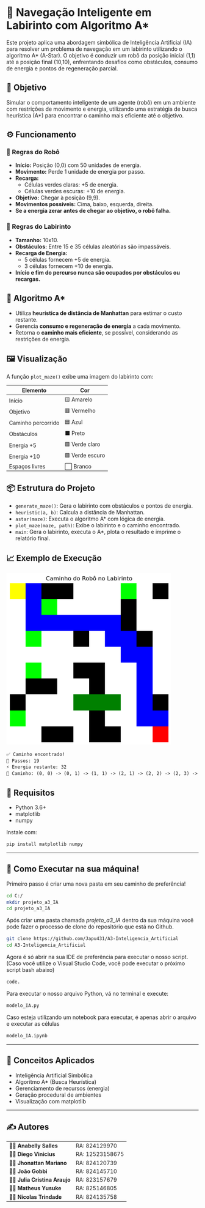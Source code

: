 # 🤖 Navegação Inteligente em Labirinto com Algoritmo A*

Este projeto aplica uma abordagem simbólica de Inteligência Artificial (IA) para resolver um problema de navegação em um labirinto utilizando o algoritmo A* (A-Star). O objetivo é conduzir um robô da posição inicial (1,1) até a posição final (10,10), enfrentando desafios como obstáculos, consumo de energia e pontos de regeneração parcial.

## 🧠 Objetivo

Simular o comportamento inteligente de um agente (robô) em um ambiente com restrições de movimento e energia, utilizando uma estratégia de busca heurística (A*) para encontrar o caminho mais eficiente até o objetivo.

## ⚙️ Funcionamento

### 🔋 Regras do Robô

- **Início:** Posição (0,0) com 50 unidades de energia.
- **Movimento:** Perde 1 unidade de energia por passo.
- **Recarga:**
  - Células verdes claras: +5 de energia.
  - Células verdes escuras: +10 de energia.
- **Objetivo:** Chegar à posição (9,9).
- **Movimentos possíveis:** Cima, baixo, esquerda, direita.
- **Se a energia zerar antes de chegar ao objetivo, o robô falha.**

### 🧱 Regras do Labirinto

- **Tamanho:** 10x10.
- **Obstáculos:** Entre 15 e 35 células aleatórias são impassáveis.
- **Recarga de Energia:**
  - 5 células fornecem +5 de energia.
  - 3 células fornecem +10 de energia.
- **Início e fim do percurso nunca são ocupados por obstáculos ou recargas.**

## 🧮 Algoritmo A*

- Utiliza **heurística de distância de Manhattan** para estimar o custo restante.
- Gerencia **consumo e regeneração de energia** a cada movimento.
- Retorna o **caminho mais eficiente**, se possível, considerando as restrições de energia.

## 🖼️ Visualização

A função `plot_maze()` exibe uma imagem do labirinto com:

| Elemento         | Cor        |
|------------------|------------|
| Início           | 🟨 Amarelo  |
| Objetivo         | 🟥 Vermelho |
| Caminho percorrido | 🟦 Azul     |
| Obstáculos       | ⬛ Preto    |
| Energia +5       | 🟩 Verde claro |
| Energia +10      | 🟩 Verde escuro |
| Espaços livres   | ⬜ Branco   |

## 📦 Estrutura do Projeto

- `generate_maze()`: Gera o labirinto com obstáculos e pontos de energia.
- `heuristic(a, b)`: Calcula a distância de Manhattan.
- `astar(maze)`: Executa o algoritmo A* com lógica de energia.
- `plot_maze(maze, path)`: Exibe o labirinto e o caminho encontrado.
- `main`: Gera o labirinto, executa o A*, plota o resultado e imprime o relatório final.

## 📈 Exemplo de Execução

![Caminho do Robô no Labirinto](printscreen.PNG)

```txt
✅ Caminho encontrado!
🔢 Passos: 19
⚡ Energia restante: 32
📍 Caminho: (0, 0) -> (0, 1) -> (1, 1) -> (2, 1) -> (2, 2) -> (2, 3) -> (2, 4) -> (2, 5) -> (2, 6) -> (3, 6) -> (3, 7) -> (4, 7) -> (4, 8) -> (5, 8) -> (6, 8) -> (7, 8) -> (8, 8) -> (8, 9) -> (9, 9)
```

## 🐍 Requisitos

- Python 3.6+
- matplotlib
- numpy

Instale com:

```bash
pip install matplotlib numpy
```

---
## 📁 Como Executar na sua máquina! 
Primeiro passo é criar uma nova pasta em seu caminho de preferência! 

```bash
cd C:/
mkdir projeto_a3_IA
cd projeto_a3_IA
```

Após criar uma pasta chamada *projeto_a3_IA* dentro da sua máquina você pode fazer o processo de clone do repositório que está no Github.

```bash
git clone https://github.com/Japu431/A3-Inteligencia_Artificial
cd A3-Inteligencia_Artificial
```
Agora é só abrir na sua IDE de preferência para executar o nosso script.
(Caso você utilize o Visual Studio Code, você pode executar o próximo script bash abaixo)

```bash
code.
```

Para executar o nosso arquivo Python, vá no terminal e execute:

```bash
modelo_IA.py
```

Caso esteja utilizando um notebook para executar, é apenas abrir o arquivo e executar as células

```bash
modelo_IA.ipynb
```

---
## 🧠 Conceitos Aplicados
- Inteligência Artificial Simbólica
- Algoritmo A* (Busca Heurística)
- Gerenciamento de recursos (energia)
- Geração procedural de ambientes
- Visualização com matplotlib



---
## ✍️ Autores

<table>
  <tr><td>👩‍💻 <strong>Anabelly Salles</strong></td><td>RA: 824129970</td></tr>
  <tr><td>👨‍💻 <strong>Diego Vinicius</strong></td><td>RA: 12523158675</td></tr>
  <tr><td>👨‍💻 <strong>Jhonattan Mariano</strong></td><td>RA: 824120739</td></tr>
  <tr><td>👨‍💻 <strong>João Gobbi</strong></td><td>RA: 824145710</td></tr>
  <tr><td>👩‍💻 <strong>Julia Cristina Araujo</strong></td><td>RA: 823157679</td></tr>
  <tr><td>👨‍💻 <strong>Matheus Yusuke</strong></td><td>RA: 825146805</td></tr>
  <tr><td>👨‍💻 <strong>Nicolas Trindade</strong></td><td>RA: 824135758</td></tr>
</table>
